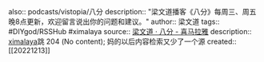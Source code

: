 also:: podcasts/vistopia/八分
description:: "梁文道播客《八分》每周三、周五晚8点更新，欢迎留言说出你的问题和建议。"
author:: 梁文道
tags:: #DIYgod/RSSHub #ximalaya
source:: [梁文道 · 八分 - 喜马拉雅](https://www.ximalaya.com/album/51101122)
description:: [ximalaya](https://www.ximalaya.com/album/51101122.xml)跳 204 (No content); 妈的以后内容检索又少了一个源
created:: [[20221213]]
